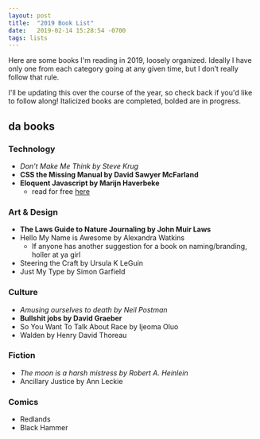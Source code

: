 ```yaml
---
layout: post
title:  "2019 Book List"
date:   2019-02-14 15:28:54 -0700
tags: lists
---
```


Here are some books I'm reading in 2019, loosely organized. Ideally I have only one from each category going at any given time, but I don’t really follow that rule. 

I'll be updating this over the course of the year, so check back if you'd like to follow along! Italicized books are completed, bolded are in progress.

## da books
### Technology
* _Don’t Make Me Think by Steve Krug_
* **CSS the Missing Manual by David Sawyer McFarland**
* **Eloquent Javascript by Marijn Haverbeke**
	* read for free [here](https://eloquentjavascript.net/)

### Art & Design
* **The Laws Guide to Nature Journaling by John Muir Laws**
* Hello My Name is Awesome by Alexandra Watkins
	* If anyone has another suggestion for a book on naming/branding, holler at ya girl
* Steering the Craft by Ursula K LeGuin
* Just My Type by Simon Garfield

### Culture
* _Amusing ourselves to death by Neil Postman_ 
* **Bullshit jobs by David Graeber** 
* So You Want To Talk About Race by Ijeoma Oluo
* Walden by Henry David Thoreau

### Fiction
* _The moon is a harsh mistress by Robert A. Heinlein_
* Ancillary Justice by Ann Leckie

### Comics
* Redlands
* Black Hammer